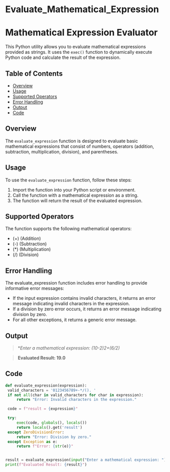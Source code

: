 # Evaluate_Mathematical_Expression
# Mathematical Expression Evaluator

This Python utility allows you to evaluate mathematical expressions provided as strings. It uses the `exec()` function to dynamically execute Python code and calculate the result of the expression.

## Table of Contents

- [Overview](#overview)
- [Usage](#usage)
- [Supported Operators](#supported-operators)
- [Error Handling](#error-handling)
- [Output](#output)
- [Code](#code)


## Overview

The `evaluate_expression` function is designed to evaluate basic mathematical expressions that consist of numbers, operators (addition, subtraction, multiplication, division), and parentheses.

## Usage

To use the `evaluate_expression` function, follow these steps:

1. Import the function into your Python script or environment.
2. Call the function with a mathematical expression as a string.
3. The function will return the result of the evaluated expression.

## Supported Operators

The function supports the following mathematical operators:

- (+) (Addition)
- (-) (Subtraction)
- (*) (Multiplication)
- (/) (Division)

## Error Handling
The evaluate_expression function includes error handling to provide informative error messages:

* If the input expression contains invalid characters, it returns an error message indicating invalid characters in the expression.
* If a division by zero error occurs, it returns an error message indicating division by zero.
* For all other exceptions, it returns a generic error message.

## Output

> **Enter a mathematical expression: (10-2)*2+(6/2)**

> **Evaluated Result: 19.0**


## Code

   ```python
   def evaluate_expression(expression):
    valid_characters = '0123456789+-*/(). '
    if not all(char in valid_characters for char in expression):
        return "Error: Invalid characters in the expression."

    code = f"result = {expression}"

    try:
        exec(code, globals(), locals())
        return locals().get('result')
    except ZeroDivisionError:
        return "Error: Division by zero."
    except Exception as e:
        return f"Error: {str(e)}"


result = evaluate_expression(input("Enter a mathematical expression: "))
print(f"Evaluated Result: {result}")

